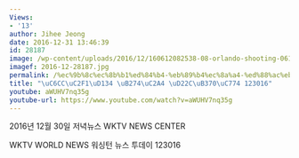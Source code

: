 ```yaml
---
Views:
- '13'
author: Jihee Jeong
date: 2016-12-31 13:46:39
id: 28187
image: /wp-content/uploads/2016/12/160612082538-08-orlando-shooting-0612-super-169.jpg
imagef: 2016-12-28187.jpg
permalink: /%ec%9b%8c%ec%8b%b1%ed%84%b4-%eb%89%b4%ec%8a%a4-%ed%88%ac%eb%8d%b0%ec%9d%b4-123016/
title: "\uC6CC\uC2F1\uD134 \uB274\uC2A4 \uD22C\uB370\uC774 123016"
youtube: aWUHV7nq35g
youtube-url: https://www.youtube.com/watch?v=aWUHV7nq35g
---
```


2016년 12월 30일 저녁뉴스 WKTV NEWS CENTER
  
WKTV WORLD NEWS 워싱턴 뉴스 투데이 123016